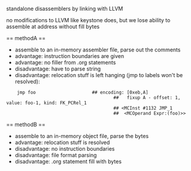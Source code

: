 standalone disassemblers by linking with LLVM

no modifications to LLVM like keystone does, but we lose ability to assemble at address
without fill bytes

== methodA ==
* assemble to an in-memory assembler file, parse out the comments
* advantage: instruction boundaries are given
* advantage: no filler from .org statements
* disadvantage: have to parse string
* disadvantage: relocation stuff is left hanging (jmp to labels won't be resolved):
```
	jmp	foo                     ## encoding: [0xeb,A]
                                        ##   fixup A - offset: 1, value: foo-1, kind: FK_PCRel_1
                                        ## <MCInst #1132 JMP_1
                                        ##  <MCOperand Expr:(foo)>>
```

== methodB ==
* assemble to an in-memory object file, parse the bytes
* advantage: relocation stuff is resolved
* disadvantage: no instruction boundaries
* disadvantage: file format parsing
* disadvantage: .org statement fill with bytes
